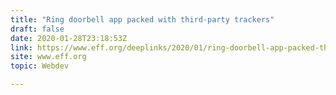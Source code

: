 ```yaml
---
title: "Ring doorbell app packed with third-party trackers"
draft: false
date: 2020-01-28T23:18:53Z
link: https://www.eff.org/deeplinks/2020/01/ring-doorbell-app-packed-third-party-trackers?utm_medium=RSS&utm_source=hune
site: www.eff.org
topic: Webdev  

---
```

